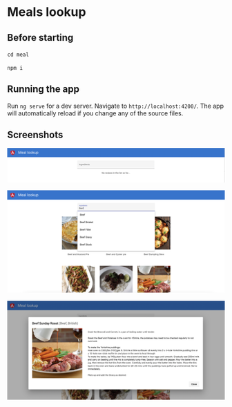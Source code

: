 # Meals lookup

## Before starting

`cd meal`

`npm i`

## Running the app

Run `ng serve` for a dev server. Navigate to `http://localhost:4200/`. The app will automatically reload if you change any of the source files.

## Screenshots
![initial](./initial_screen.png)

![search](./search.png)

![details](./details.png)
